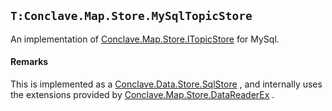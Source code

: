 
## `T:Conclave.Map.Store.MySqlTopicStore`
An implementation of  [Conclave.Map.Store.ITopicStore](T-Conclave.Map.Store.ITopicStore) for MySql.

#### Remarks
This is implemented as a  [Conclave.Data.Store.SqlStore](T-Conclave.Data.Store.SqlStore) , and internally             uses the extensions provided by  [Conclave.Map.Store.DataReaderEx](T-Conclave.Map.Store.DataReaderEx) .
